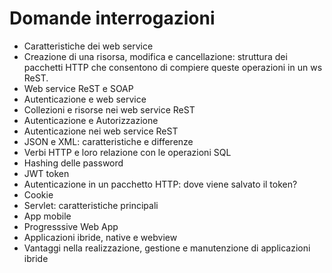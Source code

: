 # Domande interrogazioni

* Caratteristiche dei web service
* Creazione di una risorsa, modifica e cancellazione: struttura dei pacchetti HTTP che consentono di compiere queste operazioni in un ws ReST.
* Web service ReST e SOAP
* Autenticazione e web service
* Collezioni e risorse nei web service ReST
* Autenticazione e Autorizzazione
* Autenticazione nei web service ReST
* JSON e XML: caratteristiche e differenze
* Verbi HTTP e loro relazione con le operazioni SQL
* Hashing delle password
* JWT token
* Autenticazione in un pacchetto HTTP: dove viene salvato il token?
* Cookie
* Servlet: caratteristiche principali
* App mobile
* Progresssive Web App
* Applicazioni ibride, native e webview
* Vantaggi nella realizzazione, gestione e manutenzione di applicazioni ibride
